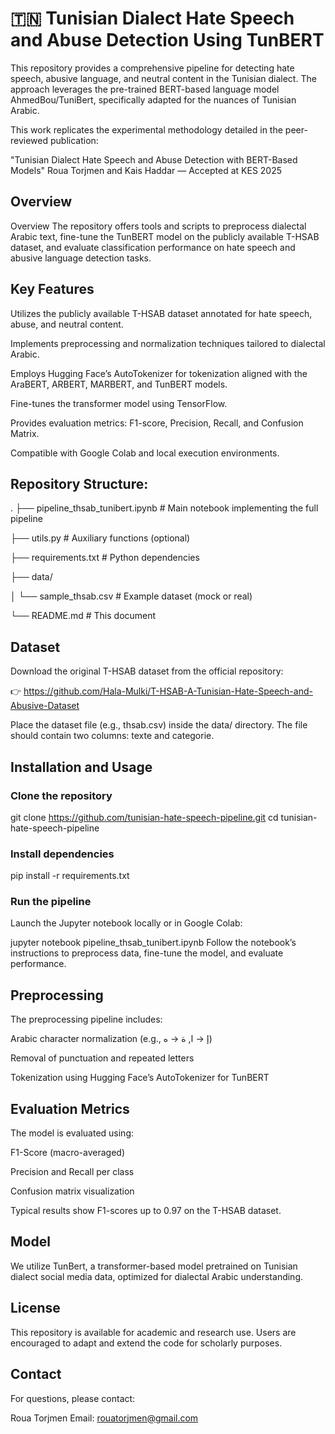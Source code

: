 # 🇹🇳 Tunisian Dialect Hate Speech and Abuse Detection Using TunBERT
This repository provides a comprehensive pipeline for detecting hate speech, abusive language, and neutral content in the Tunisian dialect. The approach leverages the pre-trained BERT-based language model AhmedBou/TuniBert, specifically adapted for the nuances of Tunisian Arabic.

This work replicates the experimental methodology detailed in the peer-reviewed publication:

"Tunisian Dialect Hate Speech and Abuse Detection with BERT-Based Models"
Roua Torjmen and Kais Haddar — Accepted at KES 2025

##  Overview
Overview
The repository offers tools and scripts to preprocess dialectal Arabic text, fine-tune the TunBERT model on the publicly available T-HSAB dataset, and evaluate classification performance on hate speech and abusive language detection tasks.

## Key Features
Utilizes the publicly available T-HSAB dataset annotated for hate speech, abuse, and neutral content.

Implements preprocessing and normalization techniques tailored to dialectal Arabic.

Employs Hugging Face’s AutoTokenizer for tokenization aligned with the AraBERT, ARBERT, MARBERT, and TunBERT models.

Fine-tunes the transformer model using TensorFlow.

Provides evaluation metrics: F1-score, Precision, Recall, and Confusion Matrix.

Compatible with Google Colab and local execution environments.

## Repository Structure:
.
├── pipeline_thsab_tunibert.ipynb    # Main notebook implementing the full pipeline

├── utils.py                        # Auxiliary functions (optional)

├── requirements.txt                # Python dependencies

├── data/

│   └── sample_thsab.csv            # Example dataset (mock or real)

└── README.md                      # This document

## Dataset
Download the original T-HSAB dataset from the official repository:

👉 https://github.com/Hala-Mulki/T-HSAB-A-Tunisian-Hate-Speech-and-Abusive-Dataset

Place the dataset file (e.g., thsab.csv) inside the data/ directory. The file should contain two columns: texte and categorie.

## Installation and Usage
### Clone the repository


git clone https://github.com/tunisian-hate-speech-pipeline.git
cd tunisian-hate-speech-pipeline

### Install dependencies


pip install -r requirements.txt

### Run the pipeline

Launch the Jupyter notebook locally or in Google Colab:


jupyter notebook pipeline_thsab_tunibert.ipynb
Follow the notebook’s instructions to preprocess data, fine-tune the model, and evaluate performance.

## Preprocessing
The preprocessing pipeline includes:

Arabic character normalization (e.g., إ → ا, ة → ه)

Removal of punctuation and repeated letters

Tokenization using Hugging Face’s AutoTokenizer for TunBERT

## Evaluation Metrics
The model is evaluated using:

F1-Score (macro-averaged)

Precision and Recall per class

Confusion matrix visualization

Typical results show F1-scores up to 0.97 on the T-HSAB dataset.

## Model
We utilize TunBert, a transformer-based model pretrained on Tunisian dialect social media data, optimized for dialectal Arabic understanding.

## License
This repository is available for academic and research use. Users are encouraged to adapt and extend the code for scholarly purposes.

## Contact
For questions, please contact:

Roua Torjmen
Email: rouatorjmen@gmail.com
